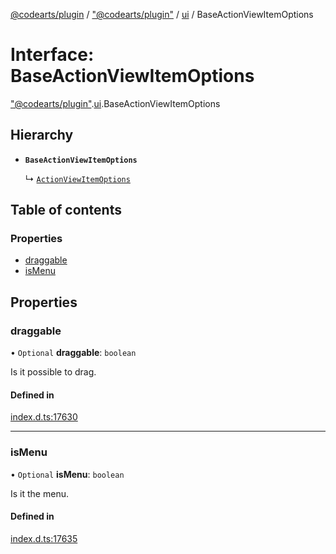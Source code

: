[@codearts/plugin](../README.md) / ["@codearts/plugin"](../modules/_codearts_plugin_.md) / [ui](../modules/codearts_plugin_.ui.md) / BaseActionViewItemOptions

# Interface: BaseActionViewItemOptions

["@codearts/plugin"](../modules/_codearts_plugin_.md).[ui](../modules/codearts_plugin_.ui.md).BaseActionViewItemOptions

## Hierarchy

- **`BaseActionViewItemOptions`**

  ↳ [`ActionViewItemOptions`](codearts_plugin_.ui.ActionViewItemOptions.md)

## Table of contents

### Properties

- [draggable](codearts_plugin_.ui.BaseActionViewItemOptions.md#draggable)
- [isMenu](codearts_plugin_.ui.BaseActionViewItemOptions.md#ismenu)

## Properties

### draggable

• `Optional` **draggable**: `boolean`

Is it possible to drag.

#### Defined in

[index.d.ts:17630](https://github.com/xyz-fish/cloudide-plugin-api/blob/9927cd6/index.d.ts#L17630)

___

### isMenu

• `Optional` **isMenu**: `boolean`

Is it the menu.

#### Defined in

[index.d.ts:17635](https://github.com/xyz-fish/cloudide-plugin-api/blob/9927cd6/index.d.ts#L17635)
